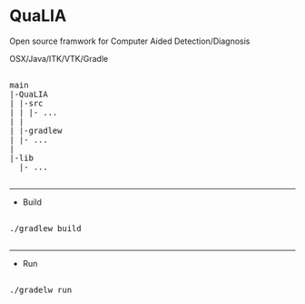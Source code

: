 QuaLIA
======

Open source framwork for Computer Aided Detection/Diagnosis

OSX/Java/ITK/VTK/Gradle

<pre>

main
|-QuaLIA
| |-src
| | |- ...
| |
| |-gradlew
| |- ...
|
|-lib
  |- ...

</pre>

______________________

* Build

<pre>

./gradlew build

</pre>
______________________

* Run

<pre>

./gradelw run

</pre>
